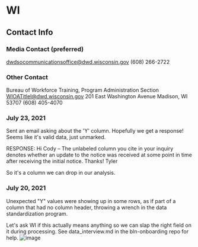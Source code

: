 # WI
## Contact Info
### Media Contact (preferred)
dwdsocommunicationsoffice@dwd.wisconsin.gov
(608) 266-2722

### Other Contact
Bureau of Workforce Training, Program Administration Section
WIOATitleI@dwd.wisconsin.gov
201 East Washington Avenue
Madison, WI 53707
(608) 405-4070

### July 23, 2021
Sent an email asking about the 'Y' column. Hopefully we get a response! Seems like it's valid data, just unmarked.

RESPONSE: 
Hi Cody –
The unlabeled column you cite in your inquiry denotes whether an update to the notice was received at some point in time after receiving the initial notice.
Thanks!
Tyler

So it's a column we can drop in our analysis.

### July 20, 2021
Unexpected "Y" values were showing up in some rows, as if part of a column that had no column header, throwing a wrench in the data standardization program.

Let's ask WI if this actually means anything so we can slap the right field on it during processing. See data_interview.md in the bln-onboarding repo for help.
![image](https://user-images.githubusercontent.com/20691507/126409338-d15fa093-3a2b-48de-9c1f-7b1dea380bc0.png)
